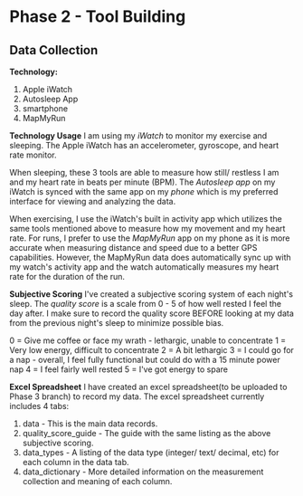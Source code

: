 # Phase 2 - Tool Building

## Data Collection

**Technology:**
 1. Apple iWatch
 2. Autosleep App
 3. smartphone
 4. MapMyRun

**Technology Usage**
I am using my *iWatch* to monitor my exercise and sleeping. The Apple iWatch has an accelerometer, gyroscope, and heart rate monitor. 

When sleeping, these 3 tools are able to measure how still/ restless I am and my heart rate in beats per minute (BPM). The *Autosleep app* on my iWatch is synced with the same app on my *phone* which is my preferred interface for viewing and analyzing the data. 

When exercising, I use the iWatch's built in activity app which utilizes the same tools mentioned above to measure how my movement and my heart rate. For runs, I prefer to use the *MapMyRun* app on my phone as it is more accurate when measuring distance and speed due to a better GPS capabilities. However, the MapMyRun data does automatically sync up with my watch's activity app and the watch automatically measures my heart rate for the duration of the run. 

**Subjective Scoring**
I've created a subjective scoring system of each night's sleep. The *quality score* is a scale from 0 - 5 of how well rested I feel the day after. I make sure to record the quality score BEFORE looking at my data from the previous night's sleep to minimize possible bias.

0 = Give me coffee or face my wrath - lethargic, unable to concentrate
1 = Very low energy, difficult to concentrate
2 = A bit lethargic
3 = I could go for a nap - overall, I feel fully functional but could do with a 15 minute power nap
4 = I feel fairly well rested
5 = I've got energy to spare

**Excel Spreadsheet** 
I have created an excel spreadsheet(to be uploaded to Phase 3 branch) to record my data. The excel spreadsheet currently includes 4 tabs:
 1. data - This is the main data records. 
 2. quality_score_guide - The guide with the same listing as the above subjective scoring.
 3. data_types - A listing of the data type (integer/ text/ decimal, etc) for each column in the data tab.
 4. data_dictionary - More detailed information on the measurement collection and meaning of each column. 
